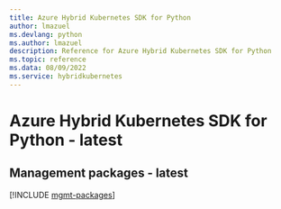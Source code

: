 ```yaml
---
title: Azure Hybrid Kubernetes SDK for Python
author: lmazuel
ms.devlang: python
ms.author: lmazuel
description: Reference for Azure Hybrid Kubernetes SDK for Python
ms.topic: reference
ms.data: 08/09/2022
ms.service: hybridkubernetes
---
```

# Azure Hybrid Kubernetes SDK for Python - latest

## Management packages - latest
[!INCLUDE [mgmt-packages](hybrid-kubernetes-mgmt-index.md)]
